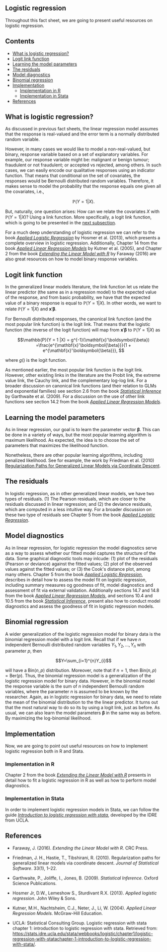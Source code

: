 ## Logistic regression

Throughout this fact sheet, we are going to present useful resources on logistic regression.

## Contents

- [What is logistic regression?](#what_is_Logit)
- [Logit link function](#logit_link)
- [Learning the model parameters](#logit_estimation)
- [The residuals](#logit_residuals)
- [Model diagnostics](#logit_diagnostics)
- [Binomial regression](#binom_reg)
- [Implementation](#logit_implementation)
    - [Implementation in R](#logit_in_r)
    - [Implementation in Stata](#logit_in_stata)
- [References](#logit_ref)

## <a class=anchor id=what_is_Logit></a> What is logistic regression?

As discussed in previous fact sheets, the linear regression model assumes that the response is real-valued and the error term is a normally distributed random variable. 

However, in many cases we would like to model a non-real-valued, but binary, response variable based on a set of explanatory variables. For example, our response variable might be: malignant or benign tumour; fraudulent or not fraudulent; or accepted vs rejected, among others. In such cases, we can easily encode our qualitative responses using an indicator function. That means that conditional on the set of covariates, the responses would be Bernoulli distributed random variables. Therefore, it makes sense to model the probability that the response equals one given all the covariates, i.e., 

$$\mathbb{P}(Y = 1 |X). $$

But, naturally, one question arises: How can we relate the covariates $X$ with $\mathbb{P}(Y = 1 |X)$? Using a link function. More specifically, a logit link function, which is going to be presented in the [next subsection](#logit_link).

For a much deep understanding of logistic regression we can refer to the book [*Applied Logistic Regression*](https://onlinelibrary.wiley.com/doi/book/10.1002/9781118548387) by Hosmer et al. (2013), which presents a complete overview in logistic regression. Additionally, Chapter 14 from the book  [*Applied Linear Regression Models*](http://users.stat.ufl.edu/~winner/sta4211/ALSM_5Ed_Kutner.pdf) by Kutner et al. (2005), and Chapter 2 from the book [*Extending the Linear Model with R*](https://www.taylorfrancis.com/books/mono/10.1201/9781315382722/extending-linear-model-julian-faraway) by Faraway (2016) are also great resources on how to model binary response variables. 

## <a class=anchor id=logit_link></a> Logit link function

In the generalized linear models literature, the link function let us relate the linear predictor (the same as in a regression model) to the expected value of the response, and from basic probability, we have that the expected value of a binary response is equal to $\mathbb{P}(Y = 1 |X)$. In other words, we want to relate $\mathbb{P}(Y = 1 |X)$ and $\mathbf{x}'\boldsymbol{\beta}$. 

For Bernoulli distributed responses, the canonical link function (and the most popular link function) is the logit link. That means that the logistic function (the inverse of the logit function) will map from $\mathbf{x}'\boldsymbol{\beta}$ to $\mathbb{P}(Y = 1 |X)$ as

$$\mathbb{P}(Y = 1 |X) = g^{-1}(\mathbf{x}'\boldsymbol{\beta}) =\frac{e^{\mathbf{x}'\boldsymbol{\beta}}}{1 + e^{\mathbf{x}'\boldsymbol{\beta}}}, $$

where $g()$ is the logit function. 

As mentioned earlier, the most popular link function is the logit link. However, other existing links in the literature are the Probit link, the extreme value link, the Cauchy link, and the complementary log-log link. For a broader discussion on canonical link functions (and their relation to GLMs and exponential families) see section 2.6 from the book [*Statistical Inference*](https://www.cambridge.org/core/journals/mathematical-gazette/article/abs/statistical-inference-2nd-edn-by-paul-h-garthwaite-ian-t-jolliffe-and-byron-jones-pp328-40-hbk-2002-isbn-0-19-857226-3-oxford-university-press/FB9EBD3320909B8F7F968615CD8463B2) by Garthwaite et al. (2009). For a discussion on the use of other link functions see section 14.2 from the book [*Applied Linear Regression Models*](http://users.stat.ufl.edu/~winner/sta4211/ALSM_5Ed_Kutner.pdf).

## <a class=anchor id=logit_estimation></a> Learning the model parameters

As in linear regression, our goal is to learn the parameter vector $\boldsymbol{\beta}$. This can be done in a variety of ways, but the most popular learning algorithm is maximum likelihood. As expected, the idea is to choose the set of parameters that maximizes the likelihood function.

Nonetheless, there are other popular learning algorithms, including penalized likelihood. See for example, the work by Friedman et al. (2010) [Regularization Paths for Generalized Linear Models via Coordinate Descent](https://doi.org/10.18637/jss.v033.i01).

## <a class=anchor id=logit_residuals></a> The residuals

In logistic regression, as in other generalized linear models, we have two types of residuals. (1) The Pearson residuals, which are closer to the residuals discussed in linear regression; and (2) the deviance residuals, which are computed in a less intuitive way. For a broader discussion on these two type of residuals see Chapter 5 from the book [*Applied Logistic Regression*](https://onlinelibrary.wiley.com/doi/book/10.1002/9781118548387).

## <a class=anchor id=logit_diagnostics></a> Model diagnostics

As in linear regression, for logistic regression the model diagnostics serve as a way to assess whether our fitted model captures the structure of the data. Some graphical diagnostic tools may inlcude: (1) plot of the residuals (Pearson or deviance) against the fitted values; (2) plot of the observed values against the fitted values; or (3) the Cook's distance plot, among many others. Chapter 5 from the book [*Applied Logistic Regression*](https://onlinelibrary.wiley.com/doi/book/10.1002/9781118548387), describes in detail how to assess the model fit on logistic regression, including summary measures og goodness of fit, model diagnostics and assessment of fit via external validation. Additionally sections 14.7 and 14.8 from the book  [*Applied Linear Regression Models*](http://users.stat.ufl.edu/~winner/sta4211/ALSM_5Ed_Kutner.pdf), and sections 10.4 and 10.5 from the book [*Statistical Inference*](https://www.cambridge.org/core/journals/mathematical-gazette/article/abs/statistical-inference-2nd-edn-by-paul-h-garthwaite-ian-t-jolliffe-and-byron-jones-pp328-40-hbk-2002-isbn-0-19-857226-3-oxford-university-press/FB9EBD3320909B8F7F968615CD8463B2), present also how to conduct model diagnostics and assess the goodness of fit in logistic regression models.

## <a class=anchor id=binom_reg></a> Binomial regression

A wider generalization of the logistic regression model for binary data is the binomial regression model with a logit link. Recall that if we have $n$ independent Bernoulli distributed random variables $Y_{1},\, Y_{2},\,\dots,\,Y_{n}$ with parameter $p$, then

$$Y=\sum_{i=1}^{n}Y_{i}$$

will have a $\text{Bin}(n,\,p)$ distribution. Moreover, note that if $n=1$, then $\text{Bin}(n,\,p) = \text{Ber}(p)$. Thus, the binomial regression model is a generalization of the logistic regression model for binary data. However, in the binomial model the response variable is the sum of $n$ independent Bernoulli random variables, where the parameter $n$ is assumed to be known by the researcher. Again, as in logistic regression for binary data, we need to relate the mean of the binomial distribution to the the linear predictor. It turns out that the most natural way to do so its by using a logit link, just as before. As usual, we can also learn the model parameters $\boldsymbol{\beta}$ in the same way as before. By maximizing the log-binomial likelihood. 

## <a class=anchor id=logit_implementation></a> Implementation

Now, we are going to point out useful resources on how to implement logistic regression both in R and Stata.

### <a class=anchor id=logit_in_r></a> Implementation in R

Chapter 2 from the book [*Extending the Linear Model with R*](https://www.taylorfrancis.com/books/mono/10.1201/9781315382722/extending-linear-model-julian-faraway) presents in detail how to fit a logistic regression in R as well as how to perform model diagnostics.

### <a class=anchor id=logit_in_stata></a> Implementation in Stata

In order to implement logistic regression models in Stata, we can follow the guide [*Introduction to logistic regression with stata*](https://stats.idre.ucla.edu/stata/webbooks/logistic/chapter1/logistic-regression-with-statachapter-1-introduction-to-logistic-regression-with-stata/), developed by the IDRE from UCLA. 

## <a class=anchor id=logit_ref></a> References

+ Faraway, J. (2016). *Extending the Linear Model with R*. CRC Press.

+ Friedman, J. H., Hastie, T., Tibshirani, R. (2010). Regularization paths for generalized linear models via coordinate descent. *Journal of Statistical Software*. 33(1), 1–22.

+ Garthwaite, P., Joliffe, I., Jones, B. (2009). *Statistical Inference*. Oxford Science Publications.

+ Hosmer Jr, D.W., Lemeshow S., Sturdivant R.X. (2013). *Applied logistic regression*. John Wiley & Sons.

* Kutner, M.H., Nachtsheim, C.J., Neter, J., Li, W. (2004). *Applied Linear Regression Models*. McGraw-Hill Education.

* UCLA: Statistical Consulting Group. Logistic regression with stata chapter 1: introduction to logistic regression with stata. Retrieved from: https://stats.idre.ucla.edu/stata/webbooks/logistic/chapter1/logistic-regression-with-statachapter-1-introduction-to-logistic-regression-with-stata/.
